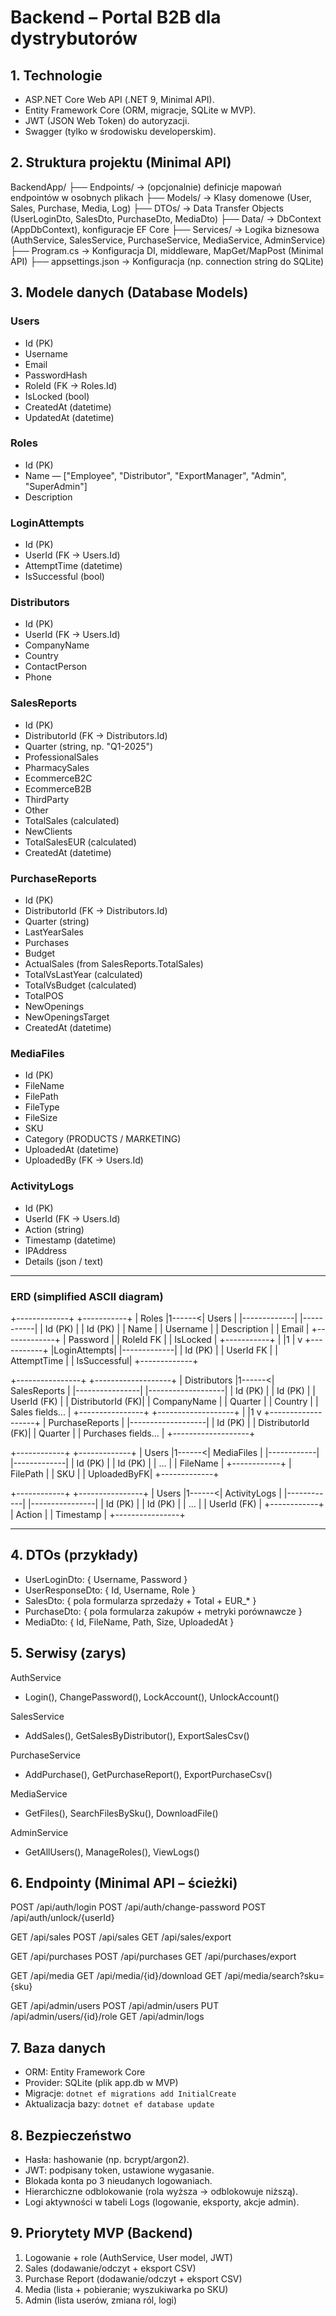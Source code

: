 # Backend – Portal B2B dla dystrybutorów

## 1. Technologie
- ASP.NET Core Web API (.NET 9, Minimal API).
- Entity Framework Core (ORM, migracje, SQLite w MVP).
- JWT (JSON Web Token) do autoryzacji.
- Swagger (tylko w środowisku developerskim).

## 2. Struktura projektu (Minimal API)
BackendApp/
├── Endpoints/         -> (opcjonalnie) definicje mapowań endpointów w osobnych plikach
├── Models/            -> Klasy domenowe (User, Sales, Purchase, Media, Log)
├── DTOs/              -> Data Transfer Objects (UserLoginDto, SalesDto, PurchaseDto, MediaDto)
├── Data/              -> DbContext (AppDbContext), konfiguracje EF Core
├── Services/          -> Logika biznesowa (AuthService, SalesService, PurchaseService, MediaService, AdminService)
├── Program.cs         -> Konfiguracja DI, middleware, MapGet/MapPost (Minimal API)
├── appsettings.json   -> Konfiguracja (np. connection string do SQLite)

## 3. Modele danych (Database Models)
### Users
- Id (PK)  
- Username  
- Email  
- PasswordHash  
- RoleId (FK → Roles.Id)  
- IsLocked (bool)  
- CreatedAt (datetime)  
- UpdatedAt (datetime)  

### Roles
- Id (PK)  
- Name — ["Employee", "Distributor", "ExportManager", "Admin", "SuperAdmin"]  
- Description  

### LoginAttempts
- Id (PK)  
- UserId (FK → Users.Id)  
- AttemptTime (datetime)  
- IsSuccessful (bool)  

### Distributors
- Id (PK)  
- UserId (FK → Users.Id)  
- CompanyName  
- Country  
- ContactPerson  
- Phone  

### SalesReports
- Id (PK)  
- DistributorId (FK → Distributors.Id)  
- Quarter (string, np. "Q1-2025")  
- ProfessionalSales  
- PharmacySales  
- EcommerceB2C  
- EcommerceB2B  
- ThirdParty  
- Other  
- TotalSales (calculated)  
- NewClients  
- TotalSalesEUR (calculated)  
- CreatedAt (datetime)  

### PurchaseReports
- Id (PK)  
- DistributorId (FK → Distributors.Id)  
- Quarter (string)  
- LastYearSales  
- Purchases  
- Budget  
- ActualSales (from SalesReports.TotalSales)  
- TotalVsLastYear (calculated)  
- TotalVsBudget (calculated)  
- TotalPOS  
- NewOpenings  
- NewOpeningsTarget  
- CreatedAt (datetime)  

### MediaFiles
- Id (PK)  
- FileName  
- FilePath  
- FileType  
- FileSize  
- SKU  
- Category (PRODUCTS / MARKETING)  
- UploadedAt (datetime)  
- UploadedBy (FK → Users.Id)  

### ActivityLogs
- Id (PK)  
- UserId (FK → Users.Id)  
- Action (string)  
- Timestamp (datetime)  
- IPAddress  
- Details (json / text)  

---

### ERD (simplified ASCII diagram)

+-------------+        +-----------+
|   Roles     |1------<|   Users   |
|-------------|        |-----------|
| Id (PK)     |        | Id (PK)   |
| Name        |        | Username  |
| Description |        | Email     |
+-------------+        | Password  |
                       | RoleId FK |
                       | IsLocked  |
                       +-----------+
                             |
                             |1
                             | 
                             v
                       +-----------+
                       |LoginAttempts|
                       |-------------|
                       | Id (PK)     |
                       | UserId FK   |
                       | AttemptTime |
                       | IsSuccessful|
                       +-------------+

+----------------+        +-------------------+
|  Distributors  |1------<|   SalesReports    |
|----------------|        |-------------------|
| Id (PK)        |        | Id (PK)           |
| UserId (FK)    |        | DistributorId (FK)|
| CompanyName    |        | Quarter           |
| Country        |        | Sales fields...   |
+----------------+        +-------------------+
       |
       |1
       v
+-------------------+
| PurchaseReports   |
|-------------------|
| Id (PK)           |
| DistributorId (FK)|
| Quarter           |
| Purchases fields… |
+-------------------+

+------------+        +-------------+
|   Users    |1------<| MediaFiles  |
|------------|        |-------------|
| Id (PK)    |        | Id (PK)     |
| ...        |        | FileName    |
+------------+        | FilePath    |
                      | SKU         |
                      | UploadedByFK|
                      +-------------+

+------------+        +----------------+
|   Users    |1------<|  ActivityLogs  |
|------------|        |----------------|
| Id (PK)    |        | Id (PK)        |
| ...        |        | UserId (FK)    |
+------------+        | Action         |
                      | Timestamp      |
                      +----------------+

---

## 4. DTOs (przykłady)
- UserLoginDto: { Username, Password }
- UserResponseDto: { Id, Username, Role }
- SalesDto: { pola formularza sprzedaży + Total + EUR_* }
- PurchaseDto: { pola formularza zakupów + metryki porównawcze }
- MediaDto: { Id, FileName, Path, Size, UploadedAt }

## 5. Serwisy (zarys)
AuthService
- Login(), ChangePassword(), LockAccount(), UnlockAccount()

SalesService
- AddSales(), GetSalesByDistributor(), ExportSalesCsv()

PurchaseService
- AddPurchase(), GetPurchaseReport(), ExportPurchaseCsv()

MediaService
- GetFiles(), SearchFilesBySku(), DownloadFile()

AdminService
- GetAllUsers(), ManageRoles(), ViewLogs()

## 6. Endpointy (Minimal API – ścieżki)
POST /api/auth/login
POST /api/auth/change-password
POST /api/auth/unlock/{userId}

GET  /api/sales
POST /api/sales
GET  /api/sales/export

GET  /api/purchases
POST /api/purchases
GET  /api/purchases/export

GET  /api/media
GET  /api/media/{id}/download
GET  /api/media/search?sku={sku}

GET  /api/admin/users
POST /api/admin/users
PUT  /api/admin/users/{id}/role
GET  /api/admin/logs

## 7. Baza danych
- ORM: Entity Framework Core
- Provider: SQLite (plik app.db w MVP)
- Migracje: `dotnet ef migrations add InitialCreate`
- Aktualizacja bazy: `dotnet ef database update`

## 8. Bezpieczeństwo
- Hasła: hashowanie (np. bcrypt/argon2).
- JWT: podpisany token, ustawione wygasanie.
- Blokada konta po 3 nieudanych logowaniach.
- Hierarchiczne odblokowanie (rola wyższa → odblokowuje niższą).
- Logi aktywności w tabeli Logs (logowanie, eksporty, akcje admin).

## 9. Priorytety MVP (Backend)
1) Logowanie + role (AuthService, User model, JWT)  
2) Sales (dodawanie/odczyt + eksport CSV)  
3) Purchase Report (dodawanie/odczyt + eksport CSV)  
4) Media (lista + pobieranie; wyszukiwarka po SKU)  
5) Admin (lista userów, zmiana ról, logi)

